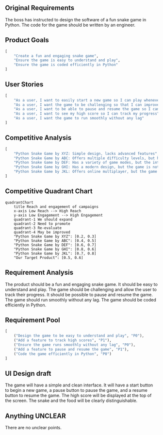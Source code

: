 ## Original Requirements
The boss has instructed to design the software of a fun snake game in Python. The code for the game should be written by an engineer.

## Product Goals
```python
[
    "Create a fun and engaging snake game",
    "Ensure the game is easy to understand and play",
    "Ensure the game is coded efficiently in Python"
]
```

## User Stories
```python
[
    "As a user, I want to easily start a new game so I can play whenever I want",
    "As a user, I want the game to be challenging so that I can improve my skills",
    "As a user, I want to be able to pause and resume the game so I can take breaks",
    "As a user, I want to see my high score so I can track my progress",
    "As a user, I want the game to run smoothly without any lag"
]
```

## Competitive Analysis
```python
[
    "Python Snake Game by XYZ: Simple design, lacks advanced features",
    "Python Snake Game by ABC: Offers multiple difficulty levels, but has performance issues",
    "Python Snake Game by DEF: Has a variety of game modes, but the interface is not user-friendly",
    "Python Snake Game by GHI: Has a modern design, but the game is not challenging enough",
    "Python Snake Game by JKL: Offers online multiplayer, but the game is too complex for beginners"
]
```

## Competitive Quadrant Chart
```mermaid
quadrantChart
    title Reach and engagement of campaigns
    x-axis Low Reach --> High Reach
    y-axis Low Engagement --> High Engagement
    quadrant-1 We should expand
    quadrant-2 Need to promote
    quadrant-3 Re-evaluate
    quadrant-4 May be improved
    "Python Snake Game by XYZ": [0.2, 0.3]
    "Python Snake Game by ABC": [0.4, 0.5]
    "Python Snake Game by DEF": [0.6, 0.7]
    "Python Snake Game by GHI": [0.8, 0.6]
    "Python Snake Game by JKL": [0.7, 0.8]
    "Our Target Product": [0.5, 0.6]
```

## Requirement Analysis
The product should be a fun and engaging snake game. It should be easy to understand and play. The game should be challenging and allow the user to track their progress. It should be possible to pause and resume the game. The game should run smoothly without any lag. The game should be coded efficiently in Python.

## Requirement Pool
```python
[
    ("Design the game to be easy to understand and play", "P0"),
    ("Add a feature to track high scores", "P1"),
    ("Ensure the game runs smoothly without any lag", "P0"),
    ("Add a feature to pause and resume the game", "P1"),
    ("Code the game efficiently in Python", "P0")
]
```

## UI Design draft
The game will have a simple and clean interface. It will have a start button to begin a new game, a pause button to pause the game, and a resume button to resume the game. The high score will be displayed at the top of the screen. The snake and the food will be clearly distinguishable.

## Anything UNCLEAR
There are no unclear points.